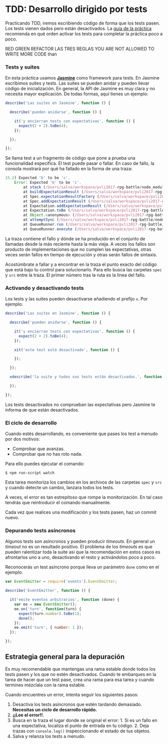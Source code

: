 # TDD: Desarrollo dirigido por tests

Practicando TDD, iremos escribiendo código de forma que los tests pasen. Los
tests vienen dados pero están desactivados. La [guía de la práctica](
./GUIDE.md) recomienda en qué orden activar los tests para completar la práctica
poco a poco.

RED GREEN REFACTOR
LAS TRES REGLAS YOU ARE NOT ALLOWED TO WRITE MORE CODE than

### Tests y suites

En esta práctica usamos [**Jasmine**](http://jasmine.github.io) como framework
para tests. En Jasmine escribimos suites y tests. Las suites se pueden anidar
y pueden llevar código de inicialización. En general, la API de Jasmine es muy
clara y no necesita mayor explicación. De todas formas, aquí tienes un ejemplo:

```js
describe('Las suites en Jasmine', function () {

  describe('pueden anidarse', function () {

    it('y encierran tests con expectativas', function () {
      expect(2 + 2).toBe(4);
    });

  });

});
```

Se llama test a un fragmento de código que pone a prueba una funcionalidad
específica. El test puede pasar o fallar. En caso de fallo, la consola mostrará
por qué ha fallado en la forma de una traza:

```js
15.2) Expected 'b' to be 'c'.
    Error: Expected 'b' to be 'c'.
        at stack (/Users/salva/workspace/pvli2017-rpg-battle/node_modules/jasmine-core/lib/jasmine-core/jasmine.js:1640:17)
        at buildExpectationResult (/Users/salva/workspace/pvli2017-rpg-battle/node_modules/jasmine-core/lib/jasmine-core/jasmine.js:1610:14)
        at Spec.expectationResultFactory (/Users/salva/workspace/pvli2017-rpg-battle/node_modules/jasmine-core/lib/jasmine-core/jasmine.js:655:18)
        at Spec.addExpectationResult (/Users/salva/workspace/pvli2017-rpg-battle/node_modules/jasmine-core/lib/jasmine-core/jasmine.js:342:34)
        at Expectation.addExpectationResult (/Users/salva/workspace/pvli2017-rpg-battle/node_modules/jasmine-core/lib/jasmine-core/jasmine.js:599:21)
        at Expectation.toBe (/Users/salva/workspace/pvli2017-rpg-battle/node_modules/jasmine-core/lib/jasmine-core/jasmine.js:1564:12)
        at Object.<anonymous> (/Users/salva/workspace/pvli2017-rpg-battle/spec/TurnList.js:39:36)
        at attemptSync (/Users/salva/workspace/pvli2017-rpg-battle/node_modules/jasmine-core/lib/jasmine-core/jasmine.js:1950:24)
        at QueueRunner.run (/Users/salva/workspace/pvli2017-rpg-battle/node_modules/jasmine-core/lib/jasmine-core/jasmine.js:1938:9)
        at QueueRunner.execute (/Users/salva/workspace/pvli2017-rpg-battle/node_modules/jasmine-core/lib/jasmine-core/jasmine.js:1923:10)
```

La traza contiene el fallo y dónde se ha producido en el conjunto de llamadas
desde la más reciente hasta la más vieja. A veces los fallos son producto de
implementaciones que no cumplen las expectativas, otras veces serán fallos en
tiempo de ejecución y otras serán fallos de sintaxis.

Acostúmbrate a fallar y a encontrar en la traza el punto exacto del código que
está bajo tu control para solucionarlo. Para ello busca las carpetas `spec` y
`src` entre la traza. El primer número tras la ruta es la línea del fallo.

### Activando y desactivando tests

Los tests y las suites pueden desactivarse añadiendo el prefijo `x`. Por
ejemplo:

```js
describe('Las suites en Jasmine', function () {

  describe('pueden anidarse', function () {

    it('y encierran tests con expectativas', function () {
      expect(2 + 2).toBe(4);
    });

    xit('este test está desactivado', function () {

    });

  });

  xdescribe('la suite y todos sus tests están desactivados.', function () {

  });

});
```

Los tests desactivados no comprueban las expectativas pero Jasmine te
informa de que están desactivados.

### El ciclo de desarrollo

Cuando estés desarrollando, es conveniente que pases los test a menudo por dos
motivos:

- Comprobar que avanzas.
- Comprobar que no has roto nada.

Para ello puedes ejecutar el comando:

```
$ npm run-script watch
```

Esta tarea monitoriza los cambios en los archivos de las carpetas `spec` y
`src` y cuando detecte un cambio, lanzara todos los tests.

A veces, el error es tan estrepitoso que rompe la monitorización. En tal caso
tendrás que reintroducir el comando manualmente.

Cada vez que realices una modificación y los tests pasen, haz un commit nuevo.

### Depurando tests asíncronos

Algunos tests son asíncronos y pueden producir _timeouts_. En general un
_timeout_ no es un resultado positivo. El problema de los _timeouts_ es que
pueden ralentizar toda la suite así que la recomendación en estos casos es
afrontarlos uno a uno, desactivando el resto y activándolos poco a poco.

Reconocerás un test asíncrono porque lleva un parámetro `done` como en el
ejemplo:

```js
var EventEmitter = require('events').EventEmitter;

describe('EventEmitter', function () {

  it('emite eventos arbitrarios', function (done) {
    var ee = new EventEmitter();
    ee.on('turn', function(turn) {
      expect(turn.number).toBe(1);
      done();
    });
    ee.emit('turn', { number: 1 });
  });

});
```

## Estrategia general para la depuración

Es muy recomendable que mantengas una rama estable donde todos los tests pasen
y los que no estén desactivados. Cuando te embarques en la tarea de hacer que
un test pase, crea una rama para esa tarea y cuando termines mézclala con la
rama estable.

Cuando encuentres un error, intenta seguir los siguientes pasos:
  1. Desactiva los tests asíncronos que estén tardando demasiado. **Necesitas un
  ciclo de desarrollo rápido.**
  2. **¡¡Lee el error!!**.
  3. Busca en la traza el lugar donde se original el error:
    1. Si es un fallo en una expectativa, localiza el punto de entrada en
    tu código.
    2. Deja trazas con `console.log()` inspeccionando el estado de tus objetos.
  4. Salva y relanza los tests a menudo.
